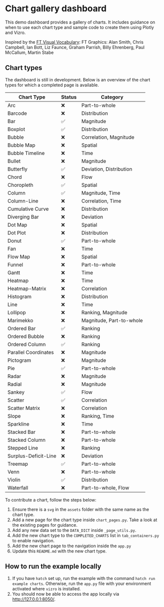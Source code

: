# Chart gallery dashboard

This demo dashboard provides a gallery of charts. It includes guidance on when to use each chart type and sample code
to create them using Plotly and Vizro.

Inspired by the [FT Visual Vocabulary](https://github.com/Financial-Times/chart-doctor/blob/main/visual-vocabulary/README.md):
FT Graphics: Alan Smith, Chris Campbell, Ian Bott, Liz Faunce, Graham Parrish, Billy Ehrenberg, Paul McCallum, Martin Stabe

## Chart types

The dashboard is still in development. Below is an overview of the chart types for which a completed page is available.

| Chart Type           | Status | Category                 |
| -------------------- | ------ | ------------------------ |
| Arc                  | ❌     | Part-to-whole            |
| Barcode              | ❌     | Distribution             |
| Bar                  | ✅     | Magnitude                |
| Boxplot              | ✅     | Distribution             |
| Bubble               | ❌     | Correlation, Magnitude   |
| Bubble Map           | ❌     | Spatial                  |
| Bubble Timeline      | ❌     | Time                     |
| Bullet               | ❌     | Magnitude                |
| Butterfly            | ✅     | Deviation, Distribution  |
| Chord                | ❌     | Flow                     |
| Choropleth           | ✅     | Spatial                  |
| Column               | ✅     | Magnitude, Time          |
| Column-Line          | ❌     | Correlation, Time        |
| Cumulative Curve     | ❌     | Distribution             |
| Diverging Bar        | ❌     | Deviation                |
| Dot Map              | ❌     | Spatial                  |
| Dot Plot             | ❌     | Distribution             |
| Donut                | ✅     | Part-to-whole            |
| Fan                  | ❌     | Time                     |
| Flow Map             | ❌     | Spatial                  |
| Funnel               | ❌     | Part-to-whole            |
| Gantt                | ❌     | Time                     |
| Heatmap              | ❌     | Time                     |
| Heatmap-Matrix       | ❌     | Correlation              |
| Histogram            | ❌     | Distribution             |
| Line                 | ❌     | Time                     |
| Lollipop             | ❌     | Ranking, Magnitude       |
| Marimekko            | ❌     | Magnitude, Part-to-whole |
| Ordered Bar          | ✅     | Ranking                  |
| Ordered Bubble       | ❌     | Ranking                  |
| Ordered Column       | ✅     | Ranking                  |
| Parallel Coordinates | ❌     | Magnitude                |
| Pictogram            | ❌     | Magnitude                |
| Pie                  | ✅     | Part-to-whole            |
| Radar                | ❌     | Magnitude                |
| Radial               | ❌     | Magnitude                |
| Sankey               | ✅     | Flow                     |
| Scatter              | ✅     | Correlation              |
| Scatter Matrix       | ❌     | Correlation              |
| Slope                | ❌     | Ranking, Time            |
| Sparkline            | ❌     | Time                     |
| Stacked Bar          | ❌     | Part-to-whole            |
| Stacked Column       | ❌     | Part-to-whole            |
| Stepped Line         | ❌     | Ranking                  |
| Surplus-Deficit-Line | ❌     | Deviation                |
| Treemap              | ✅     | Part-to-whole            |
| Venn                 | ❌     | Part-to-whole            |
| Violin               | ✅     | Distribution             |
| Waterfall            | ❌     | Part-to-whole, Flow      |

To contribute a chart, follow the steps below:

1. Ensure there is a `svg` in the `assets` folder with the same name as the chart type.
2. Add a new page for the chart type inside `chart_pages.py`. Take a look at the existing pages for guidance.
3. Add any new data set to the `DATA_DICT` inside `_page_utils.py`.
4. Add the new chart type to the `COMPLETED_CHARTS` list in `tab_containers.py` to enable navigation.
5. Add the new chart page to the navigation inside the `app.py`
6. Update this `README.md` with the new chart type.

## How to run the example locally

1. If you have `hatch` set up, run the example with the command `hatch run example charts`.
   Otherwise, run the `app.py` file with your environment activated where `vizro` is installed.
2. You should now be able to access the app locally via http://127.0.0.1:8050/.

